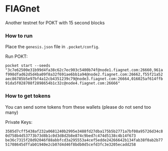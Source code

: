 # FIAGnet

Another testnet for POKT with 15 second blocks


### How to run

Place the `genesis.json` file in `.pocket/config`.

Run POKT:

`pocket start --seeds "3c7e62500e31b99d4fa38c62c7ec903c5400b74f@node1.fiagnet.com:26660,961af998dfad62d5d4ba09f8a32f691ae6bb1a94@node2.fiagnet.com:26662,f55f21a52aec86785b5e97bf4a12cb4351239c79@node3.fiagnet.com:26664,016025af614ffb91da5f028708f2898654b1c32c@node4.fiagnet.com:26666"
`

### How to get tokens

You can send some tokens from these wallets (please do not send too many)

Private Keys:

`3585d7cff5438af232a0681240b2995e3488fd27dba175b5b2771a7bf08a95726d34c80d758b4d53773b73d8b1c0d3d8d2b8e874c9bed7c474d5138c4b14f673`
`be36c7315f28d92046f88abbfcd3a295553a4cef5edde24266642b134fab38f0ab2b7751708645dffab01940e2cb07d4d46f8bdb0d5cefd3fc3e3205ecadd258`
